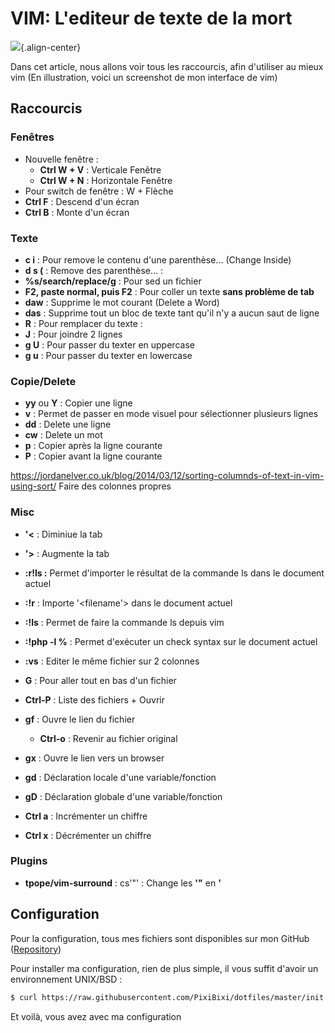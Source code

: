 # VIM: L'editeur de texte de la mort

![](https://i.imgur.com/u1Nt2cK.png){.align-center}

Dans cet article, nous allons voir tous les raccourcis, afin d'utiliser
au mieux vim (En illustration, voici un screenshot de mon interface de
vim)

## Raccourcis

### Fenêtres

-   Nouvelle fenêtre :
    -   **Ctrl W + V** : Verticale Fenêtre
    -   **Ctrl W + N** : Horizontale Fenêtre
-   Pour switch de fenêtre : W + Flèche
-   **Ctrl F** : Descend d'un écran
-   **Ctrl B** : Monte d'un écran

### Texte

-   **c i** : Pour remove le contenu d'une parenthèse... (Change
    Inside)
-   **d s (** : Remove des parenthèse... :
-   **%s/search/replace/g** : Pour sed un fichier
-   **F2, paste normal, puis F2** : Pour coller un texte **sans problème
    de tab**
-   **daw** : Supprime le mot courant (Delete a Word)
-   **das** : Supprime tout un bloc de texte tant qu'il n'y a aucun
    saut de ligne
-   **R** : Pour remplacer du texte :
-   **J** : Pour joindre 2 lignes
-   **g U** : Pour passer du texter en uppercase
-   **g u** : Pour passer du texter en lowercase

### Copie/Delete

-   **yy** ou **Y** : Copier une ligne
-   **v** : Permet de passer en mode visuel pour sélectionner plusieurs
    lignes
-   **dd** : Delete une ligne
-   **cw** : Delete un mot
-   **p** : Copier après la ligne courante
-   **P** : Copier avant la ligne courante

<https://jordanelver.co.uk/blog/2014/03/12/sorting-columnds-of-text-in-vim-using-sort/> Faire des colonnes propres

### Misc

-   **'<** : Diminiue la tab
-   **'>** : Augmente la tab
-   **:r!ls :** Permet d'importer le résultat de la commande ls dans le
    document actuel
-   **:!r<filename>** : Importe '<filename'> dans le document actuel
-   **:!ls** : Permet de faire la commande ls depuis vim
-   **:!php -l %** : Permet d'exécuter un check syntax sur le document
    actuel
-   **:vs** : Editer le même fichier sur 2 colonnes

-   **G** : Pour aller tout en bas d'un fichier
-   **Ctrl-P** : Liste des fichiers + Ouvrir

-   **gf** : Ouvre le lien du fichier
    -   **Ctrl-o** : Revenir au fichier original
-   **gx** : Ouvre le lien vers un browser
-   **gd** : Déclaration locale d'une variable/fonction
-   **gD** : Déclaration globale d'une variable/fonction

-   **Ctrl a** : Incrémenter un chiffre
-   **Ctrl x** : Décrémenter un chiffre

### Plugins

-   **tpope/vim-surround** : cs'"' : Change les **'"** en **'**

## Configuration

Pour la configuration, tous mes fichiers sont disponibles sur mon GitHub
([Repository](https://github.com/PixiBixi/dotfiles))

Pour installer ma configuration, rien de plus simple, il vous suffit
d'avoir un environnement UNIX/BSD :

```bash
$ curl https://raw.githubusercontent.com/PixiBixi/dotfiles/master/init.sh | bash
```

Et voilà, vous avez avec ma configuration
